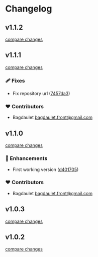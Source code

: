 # Changelog


## v1.1.2

[compare changes](https://github.com/bug145/nuxt-init-actions/compare/v1.1.1...v1.1.2)

## v1.1.1

[compare changes](https://github.com/bug145/nuxt-init-actions/compare/v1.1.0...v1.1.1)

### 🩹 Fixes

- Fix repository url ([7457da3](https://github.com/bug145/nuxt-init-actions/commit/7457da3))

### ❤️ Contributors

- Bagdaulet <bagdaulet.front@gmail.com>

## v1.1.0

[compare changes](https://github.com/bug145/nuxt-init-actions/compare/v1.0.3...v1.1.0)

### 🚀 Enhancements

- First working version ([d401705](https://github.com/bug145/nuxt-init-actions/commit/d401705))

### ❤️ Contributors

- Bagdaulet <bagdaulet.front@gmail.com>

## v1.0.3

[compare changes](https://github.com/bug145/nuxt-init-actions/compare/v1.0.2...v1.0.3)

## v1.0.2

[compare changes](https://github.com/bug145/nuxt-init-actions/compare/v1.0.1...v1.0.2)

